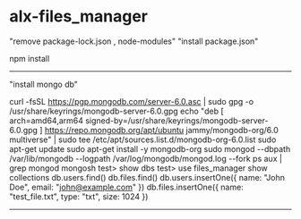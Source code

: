 # alx-files_manager
"remove package-lock.json , node-modules"
"install package.json"

npm install
______________________________________
"install mongo db"

curl -fsSL https://pgp.mongodb.com/server-6.0.asc | sudo gpg -o /usr/share/keyrings/mongodb-server-6.0.gpg 
echo "deb [ arch=amd64,arm64 signed-by=/usr/share/keyrings/mongodb-server-6.0.gpg ] https://repo.mongodb.org/apt/ubuntu jammy/mongodb-org/6.0 multiverse" | sudo tee /etc/apt/sources.list.d/mongodb-org-6.0.list
sudo apt-get update
sudo apt-get install -y mongodb-org
sudo mongod --dbpath /var/lib/mongodb --logpath /var/log/mongodb/mongod.log --fork
ps aux | grep mongod
mongosh
test> show dbs
test> use files_manager
show collections
db.users.find()
db.files.find()
db.users.insertOne({ name: "John Doe", email: "john@example.com" })
db.files.insertOne({ name: "test_file.txt", type: "txt", size: 1024 })
___________________________________________________________________________
